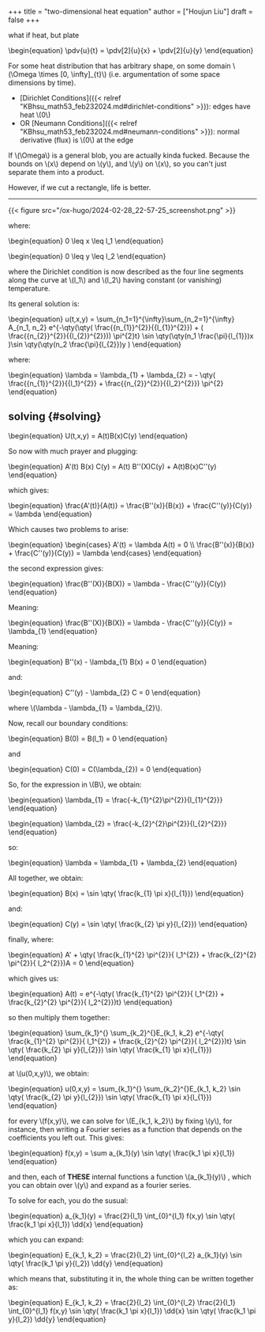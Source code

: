 +++
title = "two-dimensional heat equation"
author = ["Houjun Liu"]
draft = false
+++

what if heat, but plate

\begin{equation}
\pdv{u}{t} =  \pdv[2]{u}{x} + \pdv[2]{u}{y}
\end{equation}

For some heat distribution that has arbitrary shape, on some domain \\(\Omega \times [0, \infty]\_{t}\\) (i.e. argumentation of some space dimensions by time).

-   [Dirichlet Conditions]({{< relref "KBhsu_math53_feb232024.md#dirichlet-conditions" >}}): edges have heat \\(0\\)
-   OR [Neumann Conditions]({{< relref "KBhsu_math53_feb232024.md#neumann-conditions" >}}): normal derivative (flux) is \\(0\\) at the edge

If \\(\Omega\\) is a general blob, you are actually kinda fucked. Because the bounds on \\(x\\) depend on \\(y\\), and \\(y\\) on \\(x\\), so you can't just separate them into a product.

However, if we cut a rectangle, life is better.

---

{{< figure src="/ox-hugo/2024-02-28_22-57-25_screenshot.png" >}}

where:

\begin{equation}
0 \leq x \leq l\_1
\end{equation}

\begin{equation}
0 \leq y \leq l\_2
\end{equation}

where the Dirichlet condition is now described as the four line segments along the curve at \\(l\_1\\) and \\(l\_2\\) having constant (or vanishing) temperature.

Its general solution is:

\begin{equation}
u(t,x,y) = \sum\_{n\_1=1}^{\infty}\sum\_{n\_2=1}^{\infty} A\_{n\_1, n\_2} e^{-\qty(\qty( \frac{{n\_{1}}^{2}}{{l\_{1}}^{2}}) + ( \frac{{n\_{2}}^{2}}{{l\_{2}}^{2}})) \pi^{2}t} \sin \qty(\qty(n\_1 \frac{\pi}{l\_{1}})x )\sin \qty(\qty(n\_2 \frac{\pi}{l\_{2}})y )
\end{equation}

where:

\begin{equation}
\lambda = \lambda\_{1} + \lambda\_{2} = - \qty( \frac{{n\_{1}}^{2}}{{l\_1}^{2}} + \frac{{n\_{2}}^{2}}{{l\_2}^{2}}) \pi^{2}
\end{equation}


## solving {#solving}

\begin{equation}
U(t,x,y) = A(t)B(x)C(y)
\end{equation}

So now with much prayer and plugging:

\begin{equation}
A'(t) B(x) C(y) = A(t) B''(X)C(y) + A(t)B(x)C''(y)
\end{equation}

which gives:

\begin{equation}
\frac{A'(t)}{A(t)} = \frac{B''(x)}{B(x)} + \frac{C''(y)}{C(y)} = \lambda
\end{equation}

Which causes two problems to arise:

\begin{equation}
\begin{cases}
A'(t) = \lambda A(t) = 0 \\\\
\frac{B''(x)}{B(x)} + \frac{C''(y)}{C(y)} = \lambda
\end{cases}
\end{equation}

the second expression gives:

\begin{equation}
\frac{B''(X)}{B(X)} = \lambda - \frac{C''(y)}{C(y)}
\end{equation}

Meaning:

\begin{equation}
\frac{B''(X)}{B(X)} = \lambda - \frac{C''(y)}{C(y)} = \lambda\_{1}
\end{equation}

Meaning:

\begin{equation}
B''(x) - \lambda\_{1} B(x) = 0
\end{equation}

and:

\begin{equation}
C''(y) - \lambda\_{2} C = 0
\end{equation}

where \\(\lambda - \lambda\_{1} = \lambda\_{2}\\).

Now, recall our boundary conditions:

\begin{equation}
B(0) = B(l\_1) = 0
\end{equation}

and

\begin{equation}
C(0) = C(\lambda\_{2}) = 0
\end{equation}

So, for the expression in \\(B\\), we obtain:

\begin{equation}
\lambda\_{1} = \frac{-k\_{1}^{2}\pi^{2}}{l\_{1}^{2}}}
\end{equation}

\begin{equation}
\lambda\_{2} = \frac{-k\_{2}^{2}\pi^{2}}{l\_{2}^{2}}}
\end{equation}

so:

\begin{equation}
\lambda = \lambda\_{1} + \lambda\_{2}
\end{equation}

All together, we obtain:

\begin{equation}
B(x) = \sin  \qty( \frac{k\_{1} \pi x}{l\_{1}})
\end{equation}

and:

\begin{equation}
C(y) = \sin  \qty( \frac{k\_{2} \pi y}{l\_{2}})
\end{equation}

finally, where:

\begin{equation}
A' + \qty( \frac{k\_{1}^{2}  \pi^{2}}{ l\_1^{2}} + \frac{k\_{2}^{2}  \pi^{2}}{ l\_2^{2}})A = 0
\end{equation}

which gives us:

\begin{equation}
A(t) = e^{-\qty( \frac{k\_{1}^{2}  \pi^{2}}{ l\_1^{2}} + \frac{k\_{2}^{2}  \pi^{2}}{ l\_2^{2}})t}
\end{equation}

so then multiply them together:

\begin{equation}
\sum\_{k\_1}^{} \sum\_{k\_2}^{}E\_{k\_1, k\_2}  e^{-\qty( \frac{k\_{1}^{2}  \pi^{2}}{ l\_1^{2}} + \frac{k\_{2}^{2}  \pi^{2}}{ l\_2^{2}})t}  \sin  \qty( \frac{k\_{2} \pi y}{l\_{2}}) \sin  \qty( \frac{k\_{1} \pi x}{l\_{1}})
\end{equation}

at \\(u(0,x,y)\\), we obtain:

\begin{equation}
u(0,x,y) = \sum\_{k\_1}^{} \sum\_{k\_2}^{}E\_{k\_1, k\_2}   \sin  \qty( \frac{k\_{2} \pi y}{l\_{2}}) \sin  \qty( \frac{k\_{1} \pi x}{l\_{1}})
\end{equation}

for every \\(f(x,y)\\), we can solve for \\(E\_{k\_1, k\_2}\\) by fixing \\(y\\), for instance, then writing a Fourier series as a function that depends on the coefficients you left out. This gives:

\begin{equation}
f(x,y) = \sum a\_{k\_1}(y) \sin  \qty( \frac{k\_1 \pi x}{l\_1})
\end{equation}

and then, each of **THESE** internal functions a function \\(a\_{k\_1}(y)\\) , which you can obtain over \\(y\\) and expand as a fourier series.

To solve for each, you do the susual:

\begin{equation}
a\_{k\_1}(y) = \frac{2}{l\_1} \int\_{0}^{l\_1} f(x,y) \sin \qty( \frac{k\_1 \pi x}{l\_1}) \dd{x}
\end{equation}

which you can expand:

\begin{equation}
E\_{k\_1, k\_2} = \frac{2}{l\_2} \int\_{0}^{l\_2} a\_{k\_1}(y) \sin  \qty( \frac{k\_1 \pi y}{l\_2}) \dd{y}
\end{equation}

which means that, substituting it in, the whole thing can be written together as:

\begin{equation}
E\_{k\_1, k\_2} = \frac{2}{l\_2} \int\_{0}^{l\_2} \frac{2}{l\_1} \int\_{0}^{l\_1} f(x,y) \sin \qty( \frac{k\_1 \pi x}{l\_1}) \dd{x} \sin  \qty( \frac{k\_1 \pi y}{l\_2}) \dd{y}
\end{equation}
